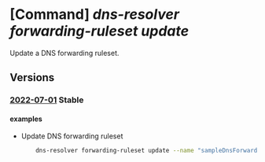# [Command] _dns-resolver forwarding-ruleset update_

Update a DNS forwarding ruleset.

## Versions

### [2022-07-01](/Resources/mgmt-plane/L3N1YnNjcmlwdGlvbnMve30vcmVzb3VyY2Vncm91cHMve30vcHJvdmlkZXJzL21pY3Jvc29mdC5uZXR3b3JrL2Ruc2ZvcndhcmRpbmdydWxlc2V0cy97fQ==/2022-07-01.xml) **Stable**

<!-- mgmt-plane /subscriptions/{}/resourcegroups/{}/providers/microsoft.network/dnsforwardingrulesets/{} 2022-07-01 -->

#### examples

- Update DNS forwarding ruleset
    ```bash
        dns-resolver forwarding-ruleset update --name "sampleDnsForwardingRuleset" --tags key1="value1" --resource-group "sampleResourceGroup"
    ```
